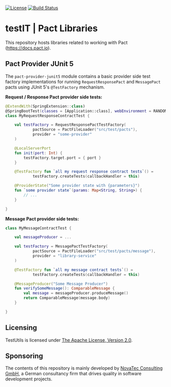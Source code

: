 [![License](https://img.shields.io/badge/License-Apache%20License%202.0-brightgreen.svg)](http://www.apache.org/licenses/LICENSE-2.0.txt)
[![Build Status](https://travis-ci.org/nt-ca-aqe/pact.svg?branch=master)](https://travis-ci.org/nt-ca-aqe/pact)

# testIT | Pact Libraries

This repository hosts libraries related to working with Pact (https://docs.pact.io).

## Pact Provider JUnit 5

The `pact-provider-junit5` module contains a basic provider side test factory
implementations for running `RequestResponsePact` and `MessagePact` pacts
using JUnit 5's `@TestFactory` mechanism.

**Request / Response Pact provider side tests:**

```kotlin
@ExtendWith(SpringExtension::class)
@SpringBootTest(classes = [Application::class], webEnvironment = RANDOM_PORT)
class MyRequestResponseContractTest {

    val testFactory = RequestResponsePactTestFactory(
            pactSource = PactFileLoader("src/test/pacts"),
            provider = "some-provider"
    )

    @LocalServerPort
    fun init(port: Int) {
        testFactory.target.port = { port }
    }

    @TestFactory fun `all my request response contract tests`() =
            testFactory.createTests(callbackHandler = this)

    @ProviderState("Some provider state with {parameters}")
    fun `some provider state`(params: Map<String, String>) {
        // ...
    }

}
```

**Message Pact provider side tests:**

```kotlin
class MyMessageContractTest {

    val messageProducer = ...

    val testFactory = MessagePactTestFactory(
            pactSource = PactFileLoader("src/test/pacts/message"),
            provider = "library-service"
    )

    @TestFactory fun `all my message contract tests`() =
            testFactory.createTests(callbackHandler = this)

    @MessageProducer("Some Message Producer")
    fun verifySomeMessage(): ComparableMessage {
        val message = messageProducer.produceMessage()
        return ComparableMessage(message.body)
    }

}
```

## Licensing
TestUtils is licensed under [The Apache License, Version 2.0](http://www.apache.org/licenses/LICENSE-2.0.txt).

## Sponsoring
The contents of this repository is mainly developed by
[NovaTec Consulting GmbH](http://www.novatec-gmbh.de/),
a German consultancy firm that drives quality in software development projects.

